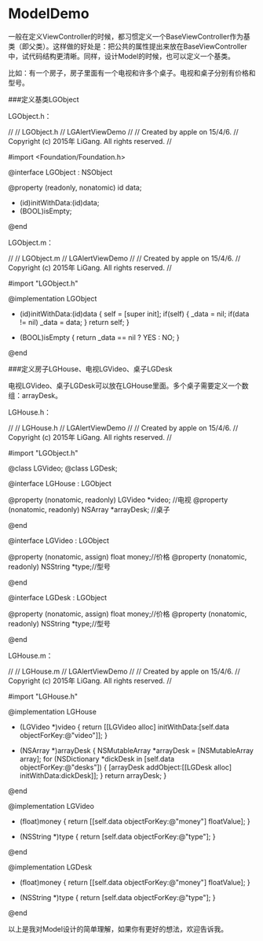 # ModelDemo

一般在定义ViewController的时候，都习惯定义一个BaseViewController作为基类（即父类）。这样做的好处是：把公共的属性提出来放在BaseViewController中，试代码结构更清晰。同样，设计Model的时候，也可以定义一个基类。

比如：有一个房子，房子里面有一个电视和许多个桌子。电视和桌子分别有价格和型号。

###定义基类LGObject

LGObject.h：
    
 //
//  LGObject.h
//  LGAlertViewDemo
//
//  Created by apple on 15/4/6.
//  Copyright (c) 2015年 LiGang. All rights reserved.
//

#import <Foundation/Foundation.h>

@interface LGObject : NSObject

@property (readonly, nonatomic) id data;

- (id)initWithData:(id)data;
- (BOOL)isEmpty;

@end

LGObject.m：

//
//  LGObject.m
//  LGAlertViewDemo
//
//  Created by apple on 15/4/6.
//  Copyright (c) 2015年 LiGang. All rights reserved.
//

#import "LGObject.h"

@implementation LGObject

- (id)initWithData:(id)data {
    self = [super init];
    if(self) {
        _data = nil;
        if(data != nil) _data = data;
    }
    return self;
}

- (BOOL)isEmpty
{
    return _data == nil ? YES : NO;
}

@end

###定义房子LGHouse、电视LGVideo、桌子LGDesk

电视LGVideo、桌子LGDesk可以放在LGHouse里面。多个桌子需要定义一个数组：arrayDesk。

LGHouse.h：

//
//  LGHouse.h
//  LGAlertViewDemo
//
//  Created by apple on 15/4/6.
//  Copyright (c) 2015年 LiGang. All rights reserved.
//

#import "LGObject.h"

@class LGVideo;
@class LGDesk;

@interface LGHouse : LGObject

@property (nonatomic, readonly) LGVideo  *video;     //电视
@property (nonatomic, readonly) NSArray  *arrayDesk; //桌子

@end

@interface LGVideo : LGObject

@property (nonatomic, assign)   float      money;//价格
@property (nonatomic, readonly) NSString  *type;//型号

@end

@interface LGDesk : LGObject

@property (nonatomic, assign)   float      money;//价格
@property (nonatomic, readonly) NSString  *type;//型号

@end


LGHouse.m：

//
//  LGHouse.m
//  LGAlertViewDemo
//
//  Created by apple on 15/4/6.
//  Copyright (c) 2015年 LiGang. All rights reserved.
//

#import "LGHouse.h"

@implementation LGHouse

- (LGVideo *)video {
    return [[LGVideo alloc] initWithData:[self.data objectForKey:@"video"]];
}

- (NSArray *)arrayDesk {
    NSMutableArray *arrayDesk = [NSMutableArray array];
    for (NSDictionary *dickDesk in [self.data objectForKey:@"desks"]) {
        [arrayDesk addObject:[[LGDesk alloc] initWithData:dickDesk]];
    }
    return arrayDesk;
}

@end

@implementation LGVideo

- (float)money {
    return [[self.data objectForKey:@"money"] floatValue];
}

- (NSString *)type {
    return [self.data objectForKey:@"type"];
}

@end

@implementation LGDesk

- (float)money {
    return [[self.data objectForKey:@"money"] floatValue];
}

- (NSString *)type {
    return [self.data objectForKey:@"type"];
}

@end

以上是我对Model设计的简单理解，如果你有更好的想法，欢迎告诉我。
     





